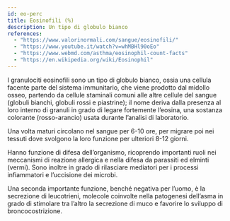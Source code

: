 ```yaml
---
id: eo-perc
title: Eosinofili (%)
description: Un tipo di globulo bianco
references:
  - "https://www.valorinormali.com/sangue/eosinofili/"
  - "https://www.youtube.it/watch?v=whMBHl90oEo"
  - "https://www.webmd.com/asthma/eosinophil-count-facts"
  - "https://en.wikipedia.org/wiki/Eosinophil"
---
```


I granulociti eosinofili sono un tipo di globulo bianco, ossia una cellula facente parte del sistema immunitario, che viene prodotto dal midollo osseo, partendo da cellule staminali comuni alle altre cellule del sangue (globuli bianchi, globuli rossi e piastrine); il nome deriva dalla presenza al loro interno di granuli in grado di legare fortemente l’eosina, una sostanza colorante (rosso-arancio) usata durante l’analisi di laboratorio.

Una volta maturi circolano nel sangue per 6-10 ore, per migrare poi nei tessuti dove svolgono la loro funzione per ulteriori 8-12 giorni.

Hanno funzione di difesa dell’organismo, ricoprendo importanti ruoli nei meccanismi di reazione allergica e nella difesa da parassiti ed elminti (vermi). Sono inoltre in grado di rilasciare mediatori per i processi infiammatori e l’uccisione dei microbi.

Una seconda importante funzione, benché negativa per l’uomo, è la secrezione di leucotrieni, molecole coinvolte nella patogenesi dell’asma in grado di stimolare tra l’altro la secrezione di muco e favorire lo sviluppo di broncocostrizione.
